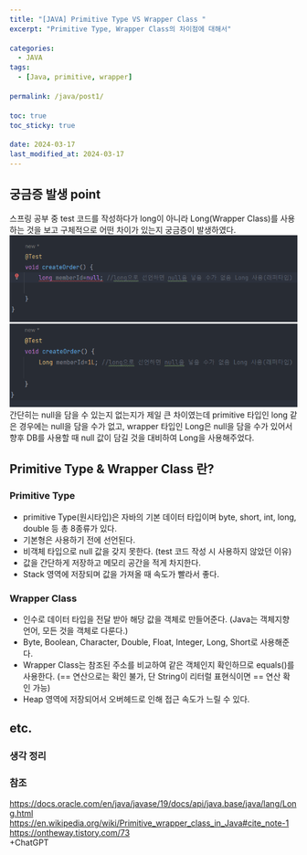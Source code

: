 ```yaml
---
title: "[JAVA] Primitive Type VS Wrapper Class "
excerpt: "Primitive Type, Wrapper Class의 차이점에 대해서"

categories:
  - JAVA
tags:
  - [Java, primitive, wrapper]

permalink: /java/post1/

toc: true
toc_sticky: true

date: 2024-03-17
last_modified_at: 2024-03-17
---
```

## 궁금증 발생 point  
스프링 공부 중 test 코드를 작성하다가 long이 아니라 Long(Wrapper Class)를 사용하는 것을 보고 구체적으로 어떤 차이가 있는지 궁금증이 발생하였다.
![output](/assets/images/posts_img/java-cate/long.png)
![output](/assets/images/posts_img/java-cate/long_wrapper.png)  
간단히는 null을 담을 수 있는지 없는지가 제일 큰 차이였는데 primitive 타입인 long 같은 경우에는 null을 담을 수가 없고, wrapper 타입인 Long은 null을 담을 수가 있어서 향후 DB를 사용할 때 null 값이 담길 것을 대비하여 Long을 사용해주었다.

## Primitive Type & Wrapper Class 란?
### Primitive Type  
* primitive Type(원시타입)은 자바의 기본 데이터 타입이며 byte, short, int, long, double 등 총 8종류가 있다.  
* 기본형은 사용하기 전에 선언된다.
* 비객체 타입으로 null 값을 갖지 못한다. (test 코드 작성 시 사용하지 않았던 이유)
* 값을 간단하게 저장하고 메모리 공간을 적게 차지한다.
* Stack 영역에 저장되며 값을 가져올 때 속도가 빨라서 좋다.  
### Wrapper Class  
* 인수로 데이터 타입을 전달 받아 해당 값을 객체로 만들어준다. (Java는 객체지향 언어, 모든 것을 객체로 다룬다.)  
* Byte, Boolean, Character, Double, Float, Integer, Long, Short로 사용해준다.
* Wrapper Class는 참조된 주소를 비교하여 같은 객체인지 확인하므로 equals()를 사용한다. (== 연산으로는 확인 불가, 단 String이 리터럴 표현식이면 == 연산 확인 가능)
* Heap 영역에 저장되어서 오버헤드로 인해 접근 속도가 느릴 수 있다. 

## etc.
### 생각 정리
### 참조
https://docs.oracle.com/en/java/javase/19/docs/api/java.base/java/lang/Long.html
https://en.wikipedia.org/wiki/Primitive_wrapper_class_in_Java#cite_note-1
https://ontheway.tistory.com/73  
+ChatGPT
